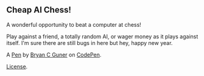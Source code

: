 ## Cheap AI Chess!

A wonderful opportunity to beat a computer at chess!

Play against a friend, a totally random AI, or wager money as it plays against itself. I'm sure there are still bugs in here but hey, happy new year.

A [Pen](https://codepen.io/bgoonz/pen/zYZVYMj) by [Bryan C Guner](https://codepen.io/bgoonz) on [CodePen](https://codepen.io).

[License](https://codepen.io/bgoonz/pen/zYZVYMj/license).
